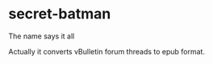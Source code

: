 secret-batman
=============

The name says it all

Actually it converts vBulletin forum threads to epub format. 
